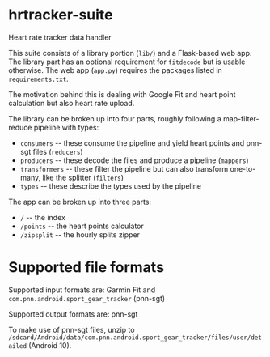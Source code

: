 # hrtracker-suite
Heart rate tracker data handler

This suite consists of a library portion (`lib/`) and a Flask-based web app.  
The library part has an optional requirement for `fitdecode` but is usable otherwise. 
The web app (`app.py`) requires the packages listed in `requirements.txt`.

The motivation behind this is dealing with Google Fit and heart point calculation but also
heart rate upload.

The library can be broken up into four parts, roughly following a map-filter-reduce pipeline with types:
* `consumers` -- these consume the pipeline and yield heart points and pnn-sgt files (`reducers`)
* `producers` -- these decode the files and produce a pipeline (`mappers`)
* `transformers` -- these filter the pipeline but can also transform one-to-many, like the splitter (`filters`)
* `types` -- these describe the types used by the pipeline

The app can be broken up into three parts:
* `/` -- the index
* `/points` -- the heart points calculator
* `/zipsplit` -- the hourly splits zipper

# Supported file formats
Supported input formats are: Garmin Fit and `com.pnn.android.sport_gear_tracker` (pnn-sgt)

Supported output formats are: pnn-sgt

To make use of pnn-sgt files, unzip to
`/sdcard/Android/data/com.pnn.android.sport_gear_tracker/files/user/detailed` (Android 10).
